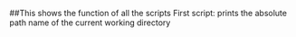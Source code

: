 ##This shows the function of all the scripts
First script: prints the absolute path name of the current working directory

